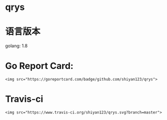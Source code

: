 # qrys

# 语言版本
golang:
    1.8

# Go Report Card:
    <img src="https://goreportcard.com/badge/github.com/shiyan123/qrys">

# Travis-ci
    <img src="https://www.travis-ci.org/shiyan123/qrys.svg?branch=master">
